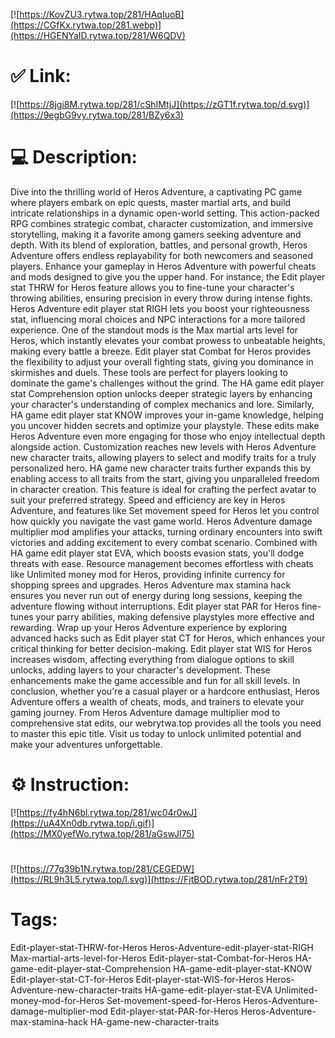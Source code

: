[![https://KovZU3.rytwa.top/281/HAqIuoB](https://CGfKx.rytwa.top/281.webp)](https://HGENYaID.rytwa.top/281/W6QDV)
# ✅ Link:
[![https://8jgi8M.rytwa.top/281/cShIMtjJ](https://zGT1f.rytwa.top/d.svg)](https://9egbG9vy.rytwa.top/281/BZy6x3)
# 💻 Description:
Dive into the thrilling world of Heros Adventure, a captivating PC game where players embark on epic quests, master martial arts, and build intricate relationships in a dynamic open-world setting. This action-packed RPG combines strategic combat, character customization, and immersive storytelling, making it a favorite among gamers seeking adventure and depth. With its blend of exploration, battles, and personal growth, Heros Adventure offers endless replayability for both newcomers and seasoned players.
Enhance your gameplay in Heros Adventure with powerful cheats and mods designed to give you the upper hand. For instance, the Edit player stat THRW for Heros feature allows you to fine-tune your character's throwing abilities, ensuring precision in every throw during intense fights. Heros Adventure edit player stat RIGH lets you boost your righteousness stat, influencing moral choices and NPC interactions for a more tailored experience.
One of the standout mods is the Max martial arts level for Heros, which instantly elevates your combat prowess to unbeatable heights, making every battle a breeze. Edit player stat Combat for Heros provides the flexibility to adjust your overall fighting stats, giving you dominance in skirmishes and duels. These tools are perfect for players looking to dominate the game's challenges without the grind.
The HA game edit player stat Comprehension option unlocks deeper strategic layers by enhancing your character's understanding of complex mechanics and lore. Similarly, HA game edit player stat KNOW improves your in-game knowledge, helping you uncover hidden secrets and optimize your playstyle. These edits make Heros Adventure even more engaging for those who enjoy intellectual depth alongside action.
Customization reaches new levels with Heros Adventure new character traits, allowing players to select and modify traits for a truly personalized hero. HA game new character traits further expands this by enabling access to all traits from the start, giving you unparalleled freedom in character creation. This feature is ideal for crafting the perfect avatar to suit your preferred strategy.
Speed and efficiency are key in Heros Adventure, and features like Set movement speed for Heros let you control how quickly you navigate the vast game world. Heros Adventure damage multiplier mod amplifies your attacks, turning ordinary encounters into swift victories and adding excitement to every combat scenario. Combined with HA game edit player stat EVA, which boosts evasion stats, you'll dodge threats with ease.
Resource management becomes effortless with cheats like Unlimited money mod for Heros, providing infinite currency for shopping sprees and upgrades. Heros Adventure max stamina hack ensures you never run out of energy during long sessions, keeping the adventure flowing without interruptions. Edit player stat PAR for Heros fine-tunes your parry abilities, making defensive playstyles more effective and rewarding.
Wrap up your Heros Adventure experience by exploring advanced hacks such as Edit player stat CT for Heros, which enhances your critical thinking for better decision-making. Edit player stat WIS for Heros increases wisdom, affecting everything from dialogue options to skill unlocks, adding layers to your character's development. These enhancements make the game accessible and fun for all skill levels.
In conclusion, whether you're a casual player or a hardcore enthusiast, Heros Adventure offers a wealth of cheats, mods, and trainers to elevate your gaming journey. From Heros Adventure damage multiplier mod to comprehensive stat edits, our webrytwa.top provides all the tools you need to master this epic title. Visit us today to unlock unlimited potential and make your adventures unforgettable.

# ⚙️ Instruction:
[![https://fy4hN6bl.rytwa.top/281/wc04r0wJ](https://uA4Xn0db.rytwa.top/i.gif)](https://MX0yefWo.rytwa.top/281/aGswJl75)
#
[![https://77g39b1N.rytwa.top/281/CEGEDW](https://RL9h3L5.rytwa.top/l.svg)](https://FjtBOD.rytwa.top/281/nFr2T9)
# Tags:
Edit-player-stat-THRW-for-Heros Heros-Adventure-edit-player-stat-RIGH Max-martial-arts-level-for-Heros Edit-player-stat-Combat-for-Heros HA-game-edit-player-stat-Comprehension HA-game-edit-player-stat-KNOW Edit-player-stat-CT-for-Heros Edit-player-stat-WIS-for-Heros Heros-Adventure-new-character-traits HA-game-edit-player-stat-EVA Unlimited-money-mod-for-Heros Set-movement-speed-for-Heros Heros-Adventure-damage-multiplier-mod Edit-player-stat-PAR-for-Heros Heros-Adventure-max-stamina-hack HA-game-new-character-traits





